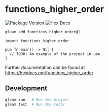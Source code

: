 # functions_higher_order

[![Package Version](https://img.shields.io/hexpm/v/functions_higher_order)](https://hex.pm/packages/functions_higher_order)
[![Hex Docs](https://img.shields.io/badge/hex-docs-ffaff3)](https://hexdocs.pm/functions_higher_order/)

```sh
gleam add functions_higher_order@1
```
```gleam
import functions_higher_order

pub fn main() -> Nil {
  // TODO: An example of the project in use
}
```

Further documentation can be found at <https://hexdocs.pm/functions_higher_order>.

## Development

```sh
gleam run   # Run the project
gleam test  # Run the tests
```
